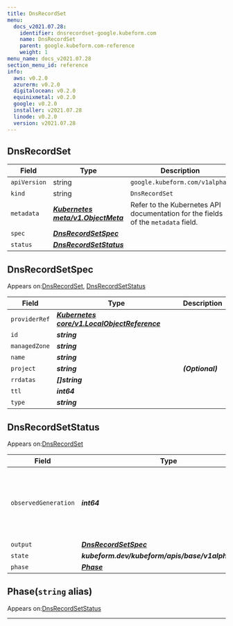 ```yaml
---
title: DnsRecordSet
menu:
  docs_v2021.07.28:
    identifier: dnsrecordset-google.kubeform.com
    name: DnsRecordSet
    parent: google.kubeform.com-reference
    weight: 1
menu_name: docs_v2021.07.28
section_menu_id: reference
info:
  aws: v0.2.0
  azurerm: v0.2.0
  digitalocean: v0.2.0
  equinixmetal: v0.2.0
  google: v0.2.0
  installer: v2021.07.28
  linode: v0.2.0
  version: v2021.07.28
---
```


## DnsRecordSet
| Field | Type | Description |
| ------ | ----- | ----------- |
| `apiVersion` | string | `google.kubeform.com/v1alpha1` |
|    `kind` | string | `DnsRecordSet` |
| `metadata` | ***[Kubernetes meta/v1.ObjectMeta](https://v1-18.docs.kubernetes.io/docs/reference/generated/kubernetes-api/v1.18/#objectmeta-v1-meta)***|Refer to the Kubernetes API documentation for the fields of the `metadata` field.|
| `spec` | ***[DnsRecordSetSpec](#dnsrecordsetspec)***||
| `status` | ***[DnsRecordSetStatus](#dnsrecordsetstatus)***||
## DnsRecordSetSpec

Appears on:[DnsRecordSet](#dnsrecordset), [DnsRecordSetStatus](#dnsrecordsetstatus)

| Field | Type | Description |
| ------ | ----- | ----------- |
| `providerRef` | ***[Kubernetes core/v1.LocalObjectReference](https://v1-18.docs.kubernetes.io/docs/reference/generated/kubernetes-api/v1.18/#localobjectreference-v1-core)***||
| `id` | ***string***||
| `managedZone` | ***string***||
| `name` | ***string***||
| `project` | ***string***| ***(Optional)*** |
| `rrdatas` | ***[]string***||
| `ttl` | ***int64***||
| `type` | ***string***||
## DnsRecordSetStatus

Appears on:[DnsRecordSet](#dnsrecordset)

| Field | Type | Description |
| ------ | ----- | ----------- |
| `observedGeneration` | ***int64***| ***(Optional)*** Resource generation, which is updated on mutation by the API Server.|
| `output` | ***[DnsRecordSetSpec](#dnsrecordsetspec)***| ***(Optional)*** |
| `state` | ***kubeform.dev/kubeform/apis/base/v1alpha1.State***| ***(Optional)*** |
| `phase` | ***[Phase](#phase)***| ***(Optional)*** |
## Phase(`string` alias)

Appears on:[DnsRecordSetStatus](#dnsrecordsetstatus)

---
